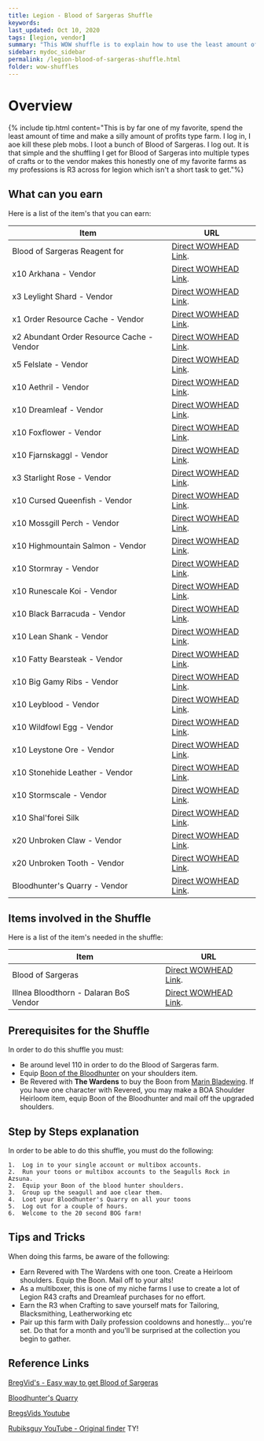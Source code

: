```yaml
---
title: Legion - Blood of Sargeras Shuffle
keywords:
last_updated: Oct 10, 2020
tags: [legion, vendor]
summary: "This WOW shuffle is to explain how to use the least amount of time (2 min) to effectively earn Blood of Sargeras which opens a lot of gold making paths to the BoS vendor and Legion craftable professions."
sidebar: mydoc_sidebar
permalink: /legion-blood-of-sargeras-shuffle.html
folder: wow-shuffles
---
```


# Overview
{% include tip.html content="This is by far one of my favorite, spend the least amount of time and make a silly amount of profits type farm. I log in, I aoe kill these pleb mobs. I loot a bunch of Blood of Sargeras. I log out. It is that simple and the shuffling I get for Blood of Sargeras into multiple types of crafts or to the vendor makes this honestly one of my favorite farms as my professions is R3 across for legion which isn't a short task to get."%}

## What can you earn

Here is a list of the item's that you can earn:

|Item|URL|
|-------|--------|
|Blood of Sargeras Reagent for|[Direct WOWHEAD Link](https://www.wowhead.com/item=124124/blood-of-sargeras#reagent-for).|
|x10 Arkhana - Vendor|[Direct WOWHEAD Link](https://www.wowhead.com/item=124440/arkhana).|
|x3 Leylight Shard - Vendor|[Direct WOWHEAD Link](https://www.wowhead.com/item=124441/leylight-shard).|
|x1 Order Resource Cache - Vendor|[Direct WOWHEAD Link](https://www.wowhead.com/item=142156/order-resources-cache).|
|x2 Abundant Order Resource Cache - Vendor|[Direct WOWHEAD Link](https://www.wowhead.com/item=150737/abundant-order-resources-cache).|
|x5 Felslate - Vendor|[Direct WOWHEAD Link](https://www.wowhead.com/item=123919/felslate).|
|x10 Aethril - Vendor|[Direct WOWHEAD Link](https://www.wowhead.com/item=124101/aethril).|
|x10 Dreamleaf - Vendor|[Direct WOWHEAD Link](https://www.wowhead.com/item=124102/dreamleaf).|
|x10 Foxflower - Vendor|[Direct WOWHEAD Link](https://www.wowhead.com/item=124103/foxflower).|
|x10 Fjarnskaggl - Vendor|[Direct WOWHEAD Link](https://www.wowhead.com/item=124104/fjarnskaggl).|
|x3 Starlight Rose - Vendor|[Direct WOWHEAD Link](https://www.wowhead.com/item=124105/starlight-rose).|
|x10 Cursed Queenfish - Vendor|[Direct WOWHEAD Link](https://www.wowhead.com/item=124107/cursed-queenfish).|
|x10 Mossgill Perch - Vendor|[Direct WOWHEAD Link](https://www.wowhead.com/item=124108/mossgill-perch).|
|x10 Highmountain Salmon - Vendor|[Direct WOWHEAD Link](https://www.wowhead.com/item=124109/highmountain-salmon).|
|x10 Stormray - Vendor|[Direct WOWHEAD Link](https://www.wowhead.com/item=124110/stormray).|
|x10 Runescale Koi - Vendor|[Direct WOWHEAD Link](https://www.wowhead.com/item=124111/runescale-koi).|
|x10 Black Barracuda - Vendor|[Direct WOWHEAD Link](https://www.wowhead.com/item=124112/black-barracuda).|
|x10 Lean Shank - Vendor|[Direct WOWHEAD Link](https://www.wowhead.com/item=124117/lean-shank).|
|x10 Fatty Bearsteak - Vendor|[Direct WOWHEAD Link](https://www.wowhead.com/item=124118/fatty-bearsteak).|
|x10 Big Gamy Ribs - Vendor|[Direct WOWHEAD Link](https://www.wowhead.com/item=124119/big-gamy-ribs).|
|x10 Leyblood - Vendor|[Direct WOWHEAD Link](https://www.wowhead.com/item=124120/leyblood).|
|x10 Wildfowl Egg - Vendor|[Direct WOWHEAD Link](https://www.wowhead.com/item=124121/wildfowl-egg).|
|x10 Leystone Ore - Vendor|[Direct WOWHEAD Link](https://www.wowhead.com/item=123918/leystone-ore).|
|x10 Stonehide Leather - Vendor|[Direct WOWHEAD Link](https://www.wowhead.com/item=124113/stonehide-leather).|
|x10 Stormscale - Vendor|[Direct WOWHEAD Link](https://www.wowhead.com/item=124115/stormscale).|
|x10 Shal'forei Silk|[Direct WOWHEAD Link](https://www.wowhead.com/item=124437/shaldorei-silk).|
|x20 Unbroken Claw - Vendor|[Direct WOWHEAD Link](https://www.wowhead.com/item=124438/unbroken-claw).|
|x20 Unbroken Tooth - Vendor|[Direct WOWHEAD Link](https://www.wowhead.com/item=124439/unbroken-tooth).|
|Bloodhunter's Quarry - Vendor|[Direct WOWHEAD Link](https://www.wowhead.com/item=140227/bloodhunters-quarry).|

## Items involved in the Shuffle

Here is a list of the item's needed in the shuffle:

|Item|URL|
|-------|--------|
|Blood of Sargeras|[Direct WOWHEAD Link](https://www.wowhead.com/item=124124/blood-of-sargeras).|
|Illnea Bloodthorn -  Dalaran BoS Vendor|[Direct WOWHEAD Link](https://www.wowhead.com/npc=115264/illnea-bloodthorn).|

## Prerequisites for the Shuffle
In order to do this shuffle you must:

* Be around level 110 in order to do the Blood of Sargeras farm.
* Equip [Boon of the Bloodhunter](https://www.wowhead.com/item=140219/boon-of-the-bloodhunter) on your shoulders item.
* Be Revered with **The Wardens** to buy the Boon from [Marin Bladewing](https://www.wowhead.com/npc=107379/marin-bladewing). If you have one character with Revered, you may make a BOA Shoulder Heirloom item, equip Boon of the Bloodhunter and mail off the upgraded shoulders.

## Step by Steps explanation
In order to be able to do this shuffle, you must do the following:

```
1.  Log in to your single account or multibox accounts.
2.  Run your toons or multibox accounts to the Seagulls Rock in Azsuna.
2.  Equip your Boon of the blood hunter shoulders.
3.  Group up the seagull and aoe clear them.
4.  Loot your Bloodhunter's Quarry on all your toons
5.  Log out for a couple of hours.
6.  Welcome to the 20 second BOG farm!
```

## Tips and Tricks
When doing this farms, be aware of the following:

* Earn Revered with The Wardens with one toon. Create a Heirloom shoulders. Equip the Boon. Mail off to your alts!
* As a multiboxer, this is one of my niche farms I use to create a lot of Legion R43 crafts and Dreamleaf purchases for no effort.
* Earn the R3 when Crafting to save yourself mats for Tailoring, Blacksmithing, Leatherworking etc
* Pair up this farm with Daily profession cooldowns and honestly... you're set. Do that for a month and you'll be surprised at the collection you begin to gather.

## Reference Links
[BregVid's - Easy way to get Blood of Sargeras](https://youtu.be/kv5aUBps8v8)

[Bloodhunter's Quarry](https://www.wowhead.com/item=140227/bloodhunters-quarry)

[BregsVids Youtube](https://www.youtube.com/channel/UCxJ5Vi8KVizRBsOMXVWmNDQ)

[Rubiksguy YouTube - Original finder](https://www.youtube.com/channel/UCeFzj-Za8MhD64UHIvfI6dg) TY!

